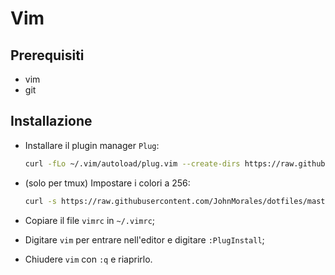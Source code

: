 # Vim

## Prerequisiti

* vim
* git

## Installazione

* Installare il plugin manager `Plug`:
    ```sh
    curl -fLo ~/.vim/autoload/plug.vim --create-dirs https://raw.githubusercontent.com/junegunn/vim-plug/master/plug.vim
    ```

* (solo per tmux) Impostare i colori a 256:
    ```sh
    curl -s https://raw.githubusercontent.com/JohnMorales/dotfiles/master/colors/24-bit-color.sh | bash
    ```

* Copiare il file `vimrc` in `~/.vimrc`;

* Digitare `vim` per entrare nell'editor e digitare `:PlugInstall`;

* Chiudere `vim` con `:q` e riaprirlo.
